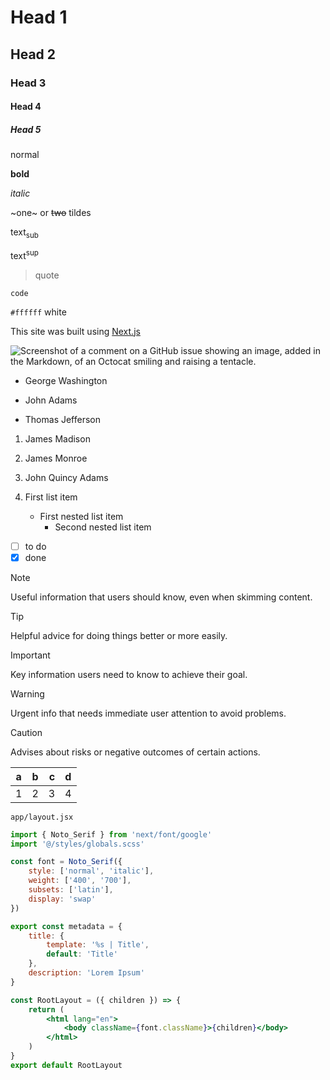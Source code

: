 <!-- const metadata = { title: "Guide", tags: ["guide", "template"] } -->

# Head 1
## Head 2
### Head 3
#### Head 4
##### Head 5

normal

**bold**

*italic*

~one~ or ~~two~~ tildes

text<sub>sub</sub>

text<sup>sup</sup>

> quote

`code`

`#ffffff` white

This site was built using [Next.js](https://nextjs.org/)

![Screenshot of a comment on a GitHub issue showing an image, added in the Markdown, of an Octocat smiling and raising a tentacle.](https://myoctocat.com/assets/images/base-octocat.svg)

- George Washington
* John Adams
+ Thomas Jefferson

1. James Madison
2. James Monroe
3. John Quincy Adams


1. First list item
   - First nested list item
     - Second nested list item

* [ ] to do
* [x] done

> [!NOTE]
> Useful information that users should know, even when skimming content.

> [!TIP]
> Helpful advice for doing things better or more easily.

> [!IMPORTANT]
> Key information users need to know to achieve their goal.

> [!WARNING]
> Urgent info that needs immediate user attention to avoid problems.

> [!CAUTION]
> Advises about risks or negative outcomes of certain actions.


| a | b  |  c |  d  |
| - | :- | -: | :-: |
| 1 | 2 | 3 | 4 |

`app/layout.jsx`
```jsx
import { Noto_Serif } from 'next/font/google'
import '@/styles/globals.scss'

const font = Noto_Serif({
	style: ['normal', 'italic'],
	weight: ['400', '700'],
	subsets: ['latin'],
	display: 'swap'
})

export const metadata = {
	title: {
		template: '%s | Title',
		default: 'Title'
	},
	description: 'Lorem Ipsum'
}

const RootLayout = ({ children }) => {
	return (
		<html lang="en">
			<body className={font.className}>{children}</body>
		</html>
	)
}
export default RootLayout

```
